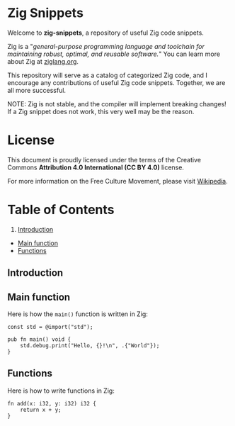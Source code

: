 # Zig Snippets

Welcome to **zig-snippets**, a repository of useful Zig code snippets.

Zig is a "_general-purpose programming language and toolchain for maintaining robust, optimal, and reusable software._"
You can learn more about Zig at [ziglang.org](https://ziglang.org).

This repository will serve as a catalog of categorized Zig code, and I encourage any contributions of useful Zig code snippets. Together, we are all more successful.

NOTE: Zig is not stable, and the compiler will implement breaking changes! If a Zig snippet does not work, this very well may be the reason.

# License

This document is proudly licensed under the terms of the Creative Commons **Attribution 4.0 International (CC BY 4.0)** license.

For more information on the Free Culture Movement, please visit [Wikipedia](https://en.wikipedia.org/wiki/Free-culture_movement).

# Table of Contents

1. [Introduction](#introduction)
* [Main function](#main-function)
* [Functions](#functions)

## Introduction

## Main function

Here is how the `main()` function is written in Zig:
```zig
const std = @import("std");

pub fn main() void {
    std.debug.print("Hello, {}!\n", .{"World"});
}
```

## Functions

Here is how to write functions in Zig:
```zig
fn add(x: i32, y: i32) i32 {
    return x + y;
}
```

